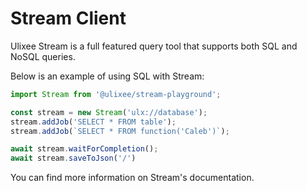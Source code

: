 # Stream Client

Ulixee Stream is a full featured query tool that supports both SQL and NoSQL queries. 

Below is an example of using SQL with Stream:

```js
import Stream from '@ulixee/stream-playground';

const stream = new Stream('ulx://database');
stream.addJob('SELECT * FROM table');
stream.addJob(`SELECT * FROM function('Caleb')`);

await stream.waitForCompletion();
await stream.saveToJson('/')
```

You can find more information on Stream's documentation.
